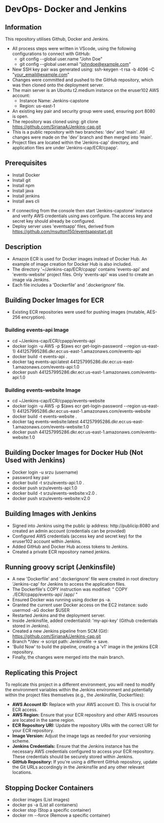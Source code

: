 # DevOps- Docker and Jenkins

## Information
This repository utilises Github, Docker and Jenkins.

- All process steps were written in VScode, using the following configurations to connect with GitHub:
    - git config --global user.name "John Doe"
    - git config --global user.email "johndoe@example.com"
- New SSH key pair was generated using: ssh-keygen -t rsa -b 4096 -C "your_email@example.com"
- Changes were committed and pushed to the GitHub repository, which was then cloned onto the deployment server.
- The main server is an Ubuntu t2.medium instance on the eruser102 AWS account:
    - Instance Name: Jenkins-capstone
    - Region: us-east-1
- An existing key pair and security group were used, ensuring port 8080 is open.
- The repository was cloned using: git clone https://github.com/SirjanaA/Jenkins-cap.git 
- This is a public repository with two branches: 'dev' and 'main'. All changes were made on the 'dev' branch and then merged into 'main'.
- Project files are located within the 'Jenkins-cap' directory, and application files are under 'Jenkins-cap/ECR/cpapp'.


## Prerequisites
* Install Docker
* Install git 
* Install npm
* Install java
* Install jenkins
* Install aws cli 
- If connecting from the console then start 'Jenkins-capstone' instance and verify AWS credentials using aws configure. The access key and secret key should already be configured.
- Deploy server uses 'eventsapp' files, derived from https://github.com/msutton150/eventsappstart.git


## Description
- Amazon ECR is used for Docker images instead of Docker Hub. An example of image creation for Docker Hub is also included.
- The directory '~/Jenkins-cap/ECR/cpapp' contains 'events-api' and 'events-website' project files. Only 'events-api' was used to create an image via Jenkins.
- Each file includes a 'Dockerfile' and '.dockerignore' file.


## Building Docker Images for ECR
- Existing ECR repositories were used for pushing images (mutable, AES-256 encryption).

### Building events-api Image
- cd ~/Jenkins-cap/ECR/cpapp/events-api
- docker login -u AWS -p $(aws ecr get-login-password --region us-east-1) 441257995286.dkr.ecr.us-east-1.amazonaws.com/events-api
- docker build -t events-api .
- docker tag events-api:latest 441257995286.dkr.ecr.us-east-1.amazonaws.com/events-api:1.0
- docker push 441257995286.dkr.ecr.us-east-1.amazonaws.com/events-api:1.0

### Building events-website Image
- cd ~/Jenkins-cap/ECR/cpapp/events-website
- docker login -u AWS -p $(aws ecr get-login-password --region us-east-1) 441257995286.dkr.ecr.us-east-1.amazonaws.com/events-website
- docker build -t events-website .
- docker tag events-website:latest 441257995286.dkr.ecr.us-east-1.amazonaws.com/events-website:1.0
- docker push 441257995286.dkr.ecr.us-east-1.amazonaws.com/events-website:1.0


## Building Docker Images for Docker Hub (Not Used with Jenkins)
- Docker login -u srzu (username)
- password key pair
- docker build -t srzu/events-api:1.0 .
- docker push srzu/events-api:1.0
- docker build -t srzu/events-website:v2.0 .
- docker push srzu/events-website:v2.0

## Building Images with Jenkins
- Signed into Jenkins using the public ip address: http://publicip:8080 and created an admin account (credentials can be provided)
- Configured AWS credentials (access key and secret key) for the eruser102 account within Jenkins.
- Added GitHub and Docker Hub access tokens to Jenkins.
- Created a private ECR repository named jenkins.

## Running groovy script (Jenkinsfile)
- A new 'Dockerfile' and '.dockerignore' file were created in root directory 'Jenkins-cap' for Jenkins to access the application files.
- The Dockerfile's COPY instruction was modified: " COPY ./ECR/cpapp/events-api/ /app/ "
- Ensured Docker was running using docker ps -a.
- Granted the current user Docker access on the EC2 instance: sudo usermod -aG docker $USER
- Restarted Jenkins and the deployment server.
- Inside Jenkinsfile, added credentialsId: 'my-api-key' (Github credentials stored in Jenkins).
- Created a new Jenkins pipeline from SCM (Git): https://github.com/SirjanaA/Jenkins-cap.git 
- Branch */dev -> script path: Jenkinsfile -> save.
- 'Build Now' to build the pipeline, creating a 'v1' image in the jenkins ECR repository.
- Finally, the changes were merged into the main branch.


## Replicating this Project

To replicate this project in a different environment, you will need to modify the environment variables within the Jenkins environment and potentially within the project files themselves (e.g., the Jenkinsfile, Dockerfiles):

* **AWS Account ID:** Replace with your AWS account ID. This is crucial for ECR access.
* **AWS Region:** Ensure that your ECR repository and other AWS resources are located in the same region.
* **ECR Repository URI:** Update the repository URIs with the correct URI for your ECR repository.
* **Image Version:** Adjust the image tags as needed for your versioning scheme.
* **Jenkins Credentials:**  Ensure that the Jenkins instance has the necessary AWS credentials configured to access your ECR repository. These credentials should be securely stored within Jenkins.
* **GitHub Repository:** If you're using a different GitHub repository, update the Git URLs accordingly in the Jenkinsfile and any other relevant locations.


## Stopping Docker Containers
- docker images (List images)
- docker ps -a (List all containers)
- docker stop <ContainerID> (Stop a specific container)
- docker rm <ContainerID> --force (Remove a specific container)

